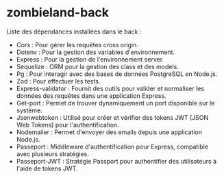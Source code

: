 # zombieland-back

Liste des dépendances installées dans le back :

- Cors : Pour gérer les requêtes cross origin.
- Dotenv : Pour la gestion des variables d'environnement.
- Express : Pour la gestion de l'environnement server.
- Sequelize : ORM pour la gestion des class et des models.
- Pg : Pour interagir avec des bases de données PostgreSQL en Node.js.
- Zod : Pour effectuer les tests.
- Express-validator : Fournit des outils pour valider et normaliser les données des requêtes dans une application Express.
- Get-port : Permet de trouver dynamiquement un port disponible sur le système.
- Jsonwebtoken : Utilisé pour créer et vérifier des tokens JWT (JSON Web Tokens) pour l'authentification.
- Nodemailer : Permet d'envoyer des emails depuis une application Node.js.
- Passeport : Middleware d'authentification pour Express, compatible avec plusieurs stratégies.
- Passeport-JWT : Stratégie Passport pour authentifier des utilisateurs à l'aide de tokens JWT.


